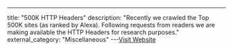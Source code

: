---
title: "500K HTTP Headers"
description: "Recently we crawled the Top 500K sites (as ranked by Alexa). Following requests from readers we are making available the HTTP Headers for research purposes."
external_category: "Miscellaneous"
---[Visit Website](https://hackertarget.com/500k-http-headers/)

